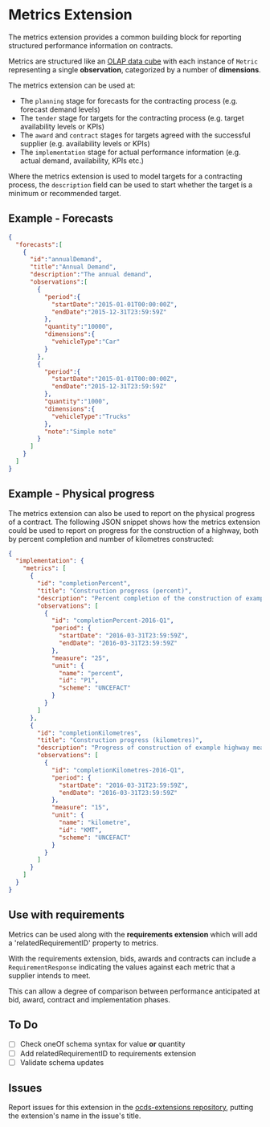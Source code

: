 # Metrics Extension

The metrics extension provides a common building block for reporting structured performance information on contracts.

Metrics are structured like an [OLAP data cube](https://en.wikipedia.org/wiki/OLAP_cube) with each instance of `Metric` representing a single **observation**, categorized by a number of **dimensions**.

The metrics extension can be used at:

* The `planning` stage for forecasts for the contracting process (e.g. forecast demand levels)
* The `tender` stage for targets for the contracting process (e.g. target availability levels or KPIs)
* The `award` and `contract` stages for targets agreed with the successful supplier (e.g. availability levels or KPIs)
* The `implementation` stage for actual performance information (e.g. actual demand, availability, KPIs etc.)

Where the metrics extension is used to model targets for a contracting process, the `description` field can be used to start whether the target is a minimum or recommended target.

## Example - Forecasts

```json
{
  "forecasts":[
    {
      "id":"annualDemand",
      "title":"Annual Demand",
      "description":"The annual demand",
      "observations":[
        {
          "period":{
            "startDate":"2015-01-01T00:00:00Z",
            "endDate":"2015-12-31T23:59:59Z"
          },
          "quantity":"10000",
          "dimensions":{
            "vehicleType":"Car"
          }
        },
        {
          "period":{
            "startDate":"2015-01-01T00:00:00Z",
            "endDate":"2015-12-31T23:59:59Z"
          },
          "quantity":"1000",
          "dimensions":{
            "vehicleType":"Trucks"
          },
          "note":"Simple note"
        }
      ]
    }
  ]
}
```

## Example - Physical progress

The metrics extension can also be used to report on the physical progress of a contract. The following JSON snippet shows how the metrics extension could be used to report on progress for the construction of a highway, both by percent completion and number of kilometres constructed:

```json
{
  "implementation": {
    "metrics": [
      {
        "id": "completionPercent",
        "title": "Construction progress (percent)",
        "description": "Percent completion of the construction of example highway",
        "observations": [
          {
            "id": "completionPercent-2016-Q1",
            "period": {
              "startDate": "2016-03-31T23:59:59Z",
              "endDate": "2016-03-31T23:59:59Z"
            },
            "measure": "25",
            "unit": {
              "name": "percent",
              "id": "P1",
              "scheme": "UNCEFACT"
            }
          }
        ]
      },
      {
        "id": "completionKilometres",
        "title": "Construction progress (kilometres)",
        "description": "Progress of construction of example highway measured in kilometres",
        "observations": [
          {
            "id": "completionKilometres-2016-Q1",
            "period": {
              "startDate": "2016-03-31T23:59:59Z",
              "endDate": "2016-03-31T23:59:59Z"
            },
            "measure": "15",
            "unit": {
              "name": "kilometre",
              "id": "KMT",
              "scheme": "UNCEFACT"
            }
          }
        ]
      }
    ]
  }
}
```

## Use with requirements

Metrics can be used along with the **requirements extension** which will add a 'relatedRequirementID' property to metrics.

With the requirements extension, bids, awards and contracts can include a `RequirementResponse` indicating the values against each metric that a supplier intends to meet.

This can allow a degree of comparison between performance anticipated at bid, award, contract and implementation phases.

## To Do

* [ ] Check oneOf schema syntax for value **or** quantity
* [ ] Add relatedRequirementID to requirements extension
* [ ] Validate schema updates

## Issues

Report issues for this extension in the [ocds-extensions repository](https://github.com/open-contracting/ocds-extensions/issues), putting the extension's name in the issue's title.
